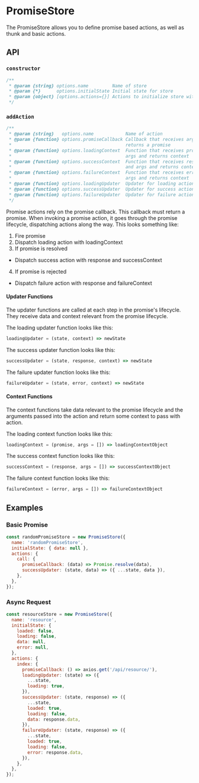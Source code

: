 # PromiseStore
The PromiseStore allows you to define promise based actions, as well as thunk
and basic actions.

## API
### `constructor`
```javascript
/**
 * @param {string} options.name         Name of store
 * @param {*}      options.initialState Initial state for store
 * @param {object} [options.actions={}] Actions to initialize store with
 */
```

### `addAction`
```javascript
/**
 * @param {string}   options.name            Name of action
 * @param {function} options.promiseCallback Callback that receives args and
 *                                           returns a promise
 * @param {function} options.loadingContext  Function that receives promise and
 *                                           args and returns context
 * @param {function} options.successContext  Function that receives response
 *                                           and args and returns context
 * @param {function} options.failureContext  Function that receives error and
 *                                           args and returns context
 * @param {function} options.loadingUpdater  Updater for loading action
 * @param {function} options.successUpdater  Updater for success action
 * @param {function} options.failureUpdater  Updater for failure action
 */
```

Promise actions rely on the promise callback. This callback must return a
promise. When invoking a promise action, it goes through the promise lifecycle,
dispatching actions along the way. This looks something like:

1. Fire promise
2. Dispatch loading action with loadingContext
3. If promise is resolved
  - Dispatch success action with response and successContext
4. If promise is rejected
  - Dispatch failure action with response and failureContext

#### Updater Functions
The updater functions are called at each step in the promise's lifecycle. They
receive data and context relevant from the promise lifecycle.

The loading updater function looks like this:
```javascript
loadingUpdater = (state, context) => newState
```

The success updater function looks like this:
```javascript
successUpdater = (state, response, context) => newState
```

The failure updater function looks like this:
```javascript
failureUpdater = (state, error, context) => newState
```

#### Context Functions
The context functions take data relevant to the promise lifecycle and the
arguments passed into the action and return some context to pass with action.

The loading context function looks like this:
```javascript
loadingContext = (promise, args = []) => loadingContextObject
```

The success context function looks like this:
```javascript
successContext = (response, args = []) => successContextObject
```

The failure context function looks like this:
```javascript
failureContext = (error, args = []) => failureContextObject
```

## Examples
### Basic Promise
```javascript
const randomPromiseStore = new PromiseStore({
  name: 'randomPromiseStore',
  initialState: { data: null },
  actions: {
    call: {
      promiseCallback: (data) => Promise.resolve(data),
      successUpdater: (state, data) => ({ ...state, data }),
    },
  },
});
```

### Async Request
```javascript
const resourceStore = new PromiseStore({
  name: 'resource',
  initialState: {
    loaded: false,
    loading: false,
    data: null,
    error: null,
  },
  actions: {
    index: {
      promiseCallback: () => axios.get('/api/resource/'),
      loadingUpdater: (state) => ({
        ...state,
        loading: true,
      }),
      successUpdater: (state, response) => ({
        ...state,
        loaded: true,
        loading: false,
        data: response.data,
      }),
      failureUpdater: (state, response) => ({
        ...state,
        loaded: true,
        loading: false,
        error: response.data,
      }),
    },
  },
});
```
